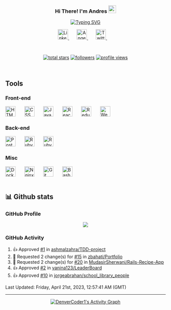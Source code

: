 <h3 align="center">
  Hi There! I'm Andres
  <img src="https://media.giphy.com/media/hvRJCLFzcasrR4ia7z/giphy.gif" width="24">
</h3>

<!-- Readme typing svg: https://github.com/DenverCoder1/readme-typing-svg -->
<p align="center">
  <a href="https://git.io/typing-svg"><img src="https://readme-typing-svg.demolab.com?font=Fira%20Code&center=true&width=500&height=45&color=22C4F7&vCenter=true&size=22&pause=1000&lines=Full+Stack+Web+Developer;1300%2B+Hours+of+code+this+year;I+love+programming+things+remotely" alt="Typing SVG" /></a>
</p>


<!-- Social media Icons -->
<p align="center">
  <a href="https://www.linkedin.com/in/aagst/"> <img height="32" width="32" src="https://simpleicons.now.sh/linkedin/0A66C2" alt="Linkedin" title="LinkedIn Profile" /> </a>
  &#8287;&#8287;&#8287;&#8287;&#8287;
  <a href="https://angel.co/u/andres-agudelo"> <img height="32" width="32" src="https://simpleicons.now.sh/angellist/000" alt="AngelList" title="AngelList Profile" /> </a>
  &#8287;&#8287;&#8287;&#8287;&#8287;
  <a href="https://twitter.com/AgudeloAndres__"> <img height="32" width="32" src="https://simpleicons.now.sh/twitter/1DA1F2" alt="Twitter" title="Twitter Profile" /> </a>
  &#8287;&#8287;&#8287;&#8287;&#8287;
</p>

<br/>

<!-- Badges section -->
<!-- Badges with custom icons - https://github.com/DenverCoder1/custom-icon-badges -->
<!-- View counter - https://github.com/antonkomarev/github-profile-views-counter -->
<p align="center">
  <a href="https://github.com/anagudelogu?tab=repositories&sort=stargazers">
    <img alt="total stars" title="Total stars on GitHub" src="https://custom-icon-badges.demolab.com/github/stars/anagudelogu?color=FDBF00&style=for-the-badge&labelColor=C79600&logo=star"/></a>
  <a href="https://github.com/anagudelogu?tab=followers">
    <img alt="followers" title="Follow me on Github" src="https://custom-icon-badges.demolab.com/github/followers/anagudelogu?color=236ad3&labelColor=1155ba&style=for-the-badge&logo=person-add&label=Followers&logoColor=white"/></a>
  <a href="https://github.com/anagudelogu">
    <img src="https://komarev.com/ghpvc/?username=anagudelogu&&style=for-the-badge&color=lightgrey&label=Visitors" alt="profile views" title="Profile views"/></a>
</p>

<br/>

## Tools

### Front-end

<div align="left">
  <img height="32" width="32" src="https://simpleicons.now.sh/html5/E34F26" alt="HTML" title="HTML" />
  &#8287;&#8287;&#8287;&#8287;&#8287;
  <img height="32" width="32" src="https://simpleicons.now.sh/css3/1572B6" alt="CSS" title="CSS" />
  &#8287;&#8287;&#8287;&#8287;&#8287;
  <img height="32" width="32" src="https://simpleicons.now.sh/javascript/F7DF1E" alt="JavaScript" title="JavaScript" />
  &#8287;&#8287;&#8287;&#8287;&#8287;
  <img height="32" width="32" src="https://simpleicons.now.sh/react/61DAFB" alt="React" title="React" />
  &#8287;&#8287;&#8287;&#8287;&#8287;
  <img height="32" width="32" src="https://simpleicons.now.sh/redux/764ABC" alt="Redux" title="Redux" />
  &#8287;&#8287;&#8287;&#8287;&#8287;
  <img height="32" width="32" src="https://simpleicons.now.sh/webpack/8DD6F9" alt="Webpack" title="Webpack" />
  &#8287;&#8287;&#8287;&#8287;&#8287;
</div>


### Back-end

<div align="left">
  <img height="32" width="32" src="https://simpleicons.now.sh/postgresql/4169E1" alt="Postgresql" title="Postgresql" />
  &#8287;&#8287;&#8287;&#8287;&#8287;
  <img height="32" width="32" src="https://simpleicons.now.sh/ruby/CC342D" alt="Ruby" title="Ruby" />
  &#8287;&#8287;&#8287;&#8287;&#8287;
  <img height="32" width="32" src="https://simpleicons.now.sh/rubyonrails/CC0000" alt="Ruby on Rails" title="Ruby on Rails" />
</div>

### Misc
<div align="left">
  <img height="32" width="32" src="https://simpleicons.now.sh/docker/2496ED" alt="Docker" title="Docker" />
  &#8287;&#8287;&#8287;&#8287;&#8287;
  <img height="32" width="32" src="https://simpleicons.now.sh/nginx/009639" alt="Nginx" title="Nginx" />
  &#8287;&#8287;&#8287;&#8287;&#8287;
  <img height="32" width="32" src="https://simpleicons.now.sh/git/F05032" alt="Git" title="Git" />
  &#8287;&#8287;&#8287;&#8287;&#8287;
  <img height="32" width="32" src="https://simpleicons.now.sh/gnubash/4EAA25" alt="Bash" title="Bash" />
  &#8287;&#8287;&#8287;&#8287;&#8287;
</div>

<br/>

## 📊 Github stats

### GitHub Profile
<div align="center">
  <img align="center" src="https://github-readme-stats.vercel.app/api?username=anagudelogu&show_icons=true&theme=algolia" />
</div>

### GitHub Activity

<!-- Last activity: https://github.com/Readme-Workflows/recent-activity -->

<!--RECENT_ACTIVITY:start-->
1. 👍 Approved [#1](https://github.com/ashmalzahra/TDD-project/pull/1#pullrequestreview-1394827417) in [ashmalzahra/TDD-project](https://github.com/ashmalzahra/TDD-project)
2. 🔴 Requested 2 change(s) for [#15](https://github.com/zbahati/Portfolio/pull/15#pullrequestreview-1394806489) in [zbahati/Portfolio](https://github.com/zbahati/Portfolio)
3. 🔴 Requested 2 change(s) for [#20](https://github.com/MudasirSherwani/Rails-Recipe-App/pull/20#pullrequestreview-1394786851) in [MudasirSherwani/Rails-Recipe-App](https://github.com/MudasirSherwani/Rails-Recipe-App)
4. 👍 Approved [#2](https://github.com/vanina123/LeaderBoard/pull/2#pullrequestreview-1393877395) in [vanina123/LeaderBoard](https://github.com/vanina123/LeaderBoard)
5. 👍 Approved [#10](https://github.com/jorgeabrahan/school_library_people/pull/10#pullrequestreview-1393055831) in [jorgeabrahan/school_library_people](https://github.com/jorgeabrahan/school_library_people)
<!--RECENT_ACTIVITY:end-->

<!--RECENT_ACTIVITY:last_update-->
Last Updated: Friday, April 21st, 2023, 12:57:41 AM (GMT)
<!--RECENT_ACTIVITY:last_update_end-->

---

<!-- Activity graph: https://github.com/ashutosh00710/github-readme-activity-graph -->

<div align="center">
  <a href="https://github.com/ashutosh00710/github-readme-activity-graph"><img alt="DenverCoder1's Activity Graph" src="https://github-readme-activity-graph.cyclic.app/graph?username=anagudelogu&bg_color=1F222E&color=F8D866&line=1155ba&point=FFFFFF&hide_border=true" /></a>
</div>  
